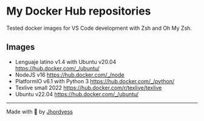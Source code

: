 # My Docker Hub repositories

Tested docker images for VS Code development with Zsh and Oh My Zsh.

## Images

- Lenguaje latino v1.4 with Ubuntu v20.04 <https://hub.docker.com/_/ubuntu/>
- NodeJS v16 <https://hub.docker.com/_/node>
- PlatformIO v6.1 with Python 3 <https://hub.docker.com/_/python/>
- Texlive small 2022 <https://hub.docker.com/r/texlive/texlive>
- Ubuntu v22.04 <https://hub.docker.com/_/ubuntu/>

---
Made with 💪 by [Jhordyess](https://www.jhordyess.com/)
